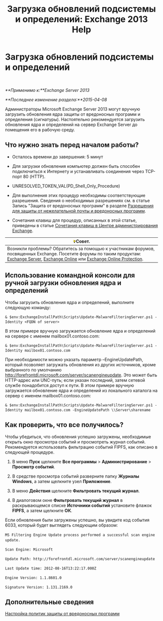 ﻿---
title: 'Загрузка обновлений подсистемы и определений: Exchange 2013 Help'
TOCTitle: Загрузка обновлений подсистемы и определений
ms:assetid: 8f2ca383-e463-4df0-aa5d-29afe2f81aaf
ms:mtpsurl: https://technet.microsoft.com/ru-ru/library/JJ657471(v=EXCHG.150)
ms:contentKeyID: 50488620
ms.date: 04/30/2018
mtps_version: v=EXCHG.150
ms.translationtype: HT
---

# Загрузка обновлений подсистемы и определений

 

_**Применимо к:**Exchange Server 2013_

_**Последнее изменение раздела:**2015-04-08_

Администраторы Microsoft Exchange Server 2013 могут вручную загрузить обновления ядра защиты от вредоносных программ и определения (сигнатуры). Настоятельно рекомендуется загрузить обновления ядра и определений на сервер Exchange Server до помещения его в рабочую среду.

## Что нужно знать перед началом работы?

  - Осталось времени до завершения: 5 минут

  - Для загрузки обновления компьютер должен быть способен подключиться к Интернету и устанавливать соединения через TCP-порт 80 (HTTP).

  - UNRESOLVED\_TOKEN\_VAL(PD\_Shell\_Only\_Procedure)

  - Для выполнения этих процедур необходимы соответствующие разрешения. Сведения о необходимых разрешениях см. в статье Запись "Защита от вредоносных программ" в разделе [Разрешения для защиты от нежелательной почты и вредоносных программ](anti-spam-and-anti-malware-permissions-exchange-2013-help.md).

  - Сочетания клавиш для процедур, описанных в этой статье, приведены в статье [Сочетания клавиш в Центре администрирования Exchange](keyboard-shortcuts-in-the-exchange-admin-center-exchange-online-protection-help.md).

<table>
<thead>
<tr class="header">
<th><img src="images/Bb124558.tip(EXCHG.150).gif" title="Совет" alt="Совет" />Совет.</th>
</tr>
</thead>
<tbody>
<tr class="odd">
<td>Возникли проблемы? Обратитесь за помощью к участникам форумов, посвященных Exchange. Посетите форумы по таким продуктам: <a href="https://go.microsoft.com/fwlink/p/?linkid=60612">Exchange Server</a>, <a href="https://go.microsoft.com/fwlink/p/?linkid=267542">Exchange Online</a> или <a href="https://go.microsoft.com/fwlink/p/?linkid=285351">Exchange Online Protection</a>.</td>
</tr>
</tbody>
</table>


## Использование командной консоли для ручной загрузки обновления ядра и определений

Чтобы загрузить обновления ядра и определений, выполните следующую команду:

    & $env:ExchangeInstallPath\Scripts\Update-MalwareFilteringServer.ps1 -Identity <FQDN of server>

В этом примере вручную загружается обновление ядра и определений на сервере с именем mailbox01.contoso.com:

    & $env:ExchangeInstallPath\Scripts\Update-MalwareFilteringServer.ps1 -Identity mailbox01.contoso.com

При необходимости можно указать параметр –EngineUpdatePath, который позволяет загружать обновления из других источников, кроме выбранного по умолчанию http://forefrontdl.microsoft.com/server/scanengineupdate. Это может быть HTTP-адрес или UNC-путь; если указан последний, затем сетевой службе понадобится доступ к пути. В этом примере вручную загружается обновление ядра и определений из локального каталога на сервер с именем mailbox01.contoso.com:

    & $env:ExchangeInstallPath\Scripts\Update-MalwareFilteringServer.ps1 -Identity mailbox01.contoso.com -EngineUpdatePath \\Server\sharename

## Как проверить, что все получилось?

Чтобы убедиться, что обновления успешно загружены, необходимые открыть окно просмотра событий и просмотреть журнал событий. Рекомендуется использовать фильтрацию событий FIPFS, как описано в следующей процедуре.

1.  В меню **Пуск** щелкните **Все программы** \> **Администрирование** \> **Просмотр событий**.

2.  В средстве просмотра событий разверните папку **Журналы Windows**, а затем щелкните узел **Приложение**.

3.  В меню **Действия** щелкните **Фильтровать текущий журнал**.

4.  В диалоговом окне **Фильтровать текущий журнал** в раскрывающемся списке **Источники событий** установите флажок **FIPFS**, а затем щелкните **ОК**.

Если обновления были загружены успешно, вы увидите код события 6033, который будет выглядеть следующим образом:

`MS Filtering Engine Update process performed a successful scan engine update.`

`Scan Engine: Microsoft`

`Update Path: http://forefrontdl.microsoft.com/server/scanengineupdate`

`Last Update time: ‎2012‎-‎08‎-‎16T13:22:17.000Z`

`Engine Version: 1.1.8601.0`

`Signature Version: 1.131.2169.0`

## Дополнительные сведения

[Настройка политик защиты от вредоносных программ](configure-anti-malware-policies-exchange-2013-help.md)

